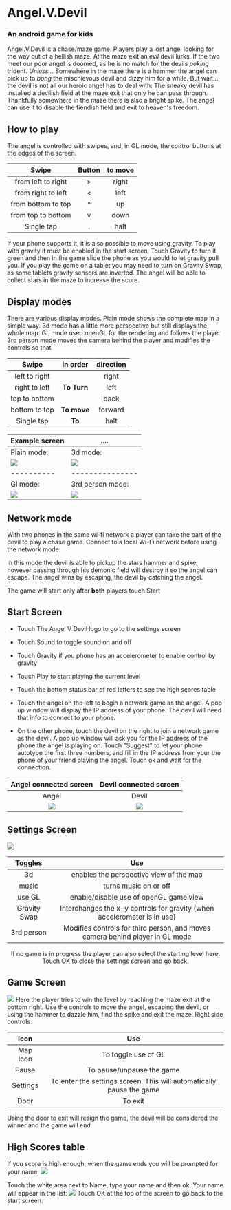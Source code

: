 # Angel.V.Devil

### An android game for kids

Angel.V.Devil is a chase/maze game.
Players play a lost angel looking for the way out of a hellish maze.
At the maze exit an _evil_ devil lurks.
If the two meet our poor angel is doomed, as he is no match for the devils _poking_ trident.
_Unless..._
Somewhere in the maze there is a hammer the angel can pick up to _bong_ the mischievous devil and dizzy him for a while.
But wait... the devil is not all our heroic angel has to deal with:
The sneaky devil has installed a devilish field at the maze exit that only he can pass through.
Thankfully somewhere in the maze there is also a bright spike. The angel can use it to disable the fiendish field and exit to heaven's freedom.

## How to play

The angel is controlled with swipes, and, in GL mode, the control buttons at the edges of the screen.

 **Swipe** | Button | **to move** 
 :-------------------:|:---:|:-----:
 from left to right | > | right
 from right to left | < | left
 from bottom to top | ^ | up
 from top to bottom | v | down
 Single tap | . | halt
 

If your phone supports it, it is also possible to move using gravity.
To play with gravity it must be enabled in the start screen.
Touch Gravity to turn it green and then in the game slide the phone as you would to let gravity pull you.
If you play the game on a tablet you may need to turn on Gravity Swap, as some tablets gravity sensors are inverted.
The angel will be able to collect stars in the maze to increase the score.

## Display modes

There are various display modes.
Plain mode shows the complete map  in a simple way.
3d mode has a little more perspective but still displays the whole map.
GL mode used openGL for the rendering and follows the player
3rd person mode moves the camera behind the player and modifies the controls so that

 **Swipe** | in order   | direction
 :--------------:|:-------:|:-------------:
 left to right | | right |
 right to left | **To Turn** | left |
 top to bottom |  | back |
 bottom to top | **To move** | forward |
 Single tap | **To** | halt

Example screen | ....
----------|---------------
 Plain mode: | 3d mode:
![](plain.png) | ![](v3d.png) 
----------|---------------
 Gl mode: |3rd person mode:
![](gl.png) | ![](thirdperson.png) 

 

## Network mode

With two phones in the same wi-fi network a player can take the part of the devil to play a chase game.
Connect to a local Wi-Fi network before using the network mode.

In this mode the devil is able to pickup the stars hammer and spike, however passing through his demonic field will destroy it so the angel can escape.
The angel wins by escaping, the devil by catching the angel.

The game will start only after **both** players touch Start

## Start Screen

*   Touch The Angel V Devil logo to go to the settings screen

*   Touch Sound to toggle sound on and off

*   Touch Gravity if you phone has an accelerometer to enable control by gravity

*   Touch Play to start playing the current level

*   Touch the bottom status bar of red letters to see the high scores table

*   Touch the angel on the left to begin a network game as the angel. A pop up window will display the IP address of your phone. The devil will need that info to connect to your phone.

*   On the other phone, touch the devil on the right to join a network game as the devil. A pop up window will ask you for the IP address of the phone the angel is playing on. Touch "Suggest" to let your phone autotype the first three numbers, and fill in the IP address from your the phone of your friend playing the angel. Touch ok and wait for the connection.



 Angel connected screen | Devil connected screen
 :---------------------:|:----------------------:
 Angel                  |Devil
![](angelconnect.png)   |![](devilconnect.png)
 

## Settings Screen

![](options.png)

 **Toggles** | **Use** 
 :---------------------:|:----------------------:
 3d | enables the perspective view of the map 
 music | turns music on or off
 use GL | enable/disable use of openGL game view
 Gravity Swap | Interchanges the x-y controls for gravity (when accelerometer is in use)
 3rd person | Modifies controls for third person, and moves camera behind player in GL mode
 

<div align="center">
If no game is in progress the player can also select the starting level here.
Touch OK to close the settings screen and go back.
</div>

## Game Screen

![](thirdperson.png)
Here the player tries to win the level by reaching the maze exit at the bottom right.
Use the controls to move the angel, escaping the devil, or using the hammer to dazzle him, find the spike and exit the maze.
Right side controls:

Icon|Use
:---------------------:|:----------------------:
 Map Icon | To toggle use of GL
 Pause | To pause/unpause the game
  Settings | To enter the settings screen. This will automatically pause the game
  Door | To exit
 
Using the door to exit will resign the game, the devil will be considered the winner and the game will end.


## High Scores table

If you score is high enough, when the game ends you will be prompted for your name:
![](hiscores.png)

Touch the white area next to Name, type your name and then ok.
Your name will appear in the list:
![](hiscoresok.png)
Touch OK at the top of the screen to go back to the start screen.



